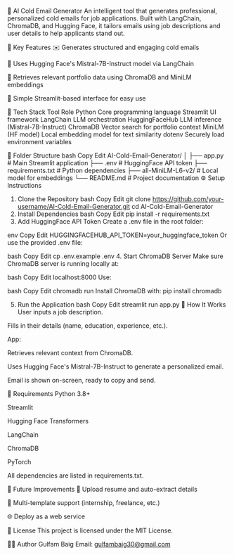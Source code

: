 💼 AI Cold Email Generator
An intelligent tool that generates professional, personalized cold emails for job applications. Built with LangChain, ChromaDB, and Hugging Face, it tailors emails using job descriptions and user details to help applicants stand out.

🚀 Key Features
✉️ Generates structured and engaging cold emails

🧠 Uses Hugging Face's Mistral-7B-Instruct model via LangChain

🔎 Retrieves relevant portfolio data using ChromaDB and MiniLM embeddings

🧾 Simple Streamlit-based interface for easy use

🧠 Tech Stack
Tool	Role
Python	Core programming language
Streamlit	UI framework
LangChain	LLM orchestration
HuggingFaceHub	LLM inference (Mistral-7B-Instruct)
ChromaDB	Vector search for portfolio context
MiniLM (HF model)	Local embedding model for text similarity
dotenv	Securely load environment variables

📁 Folder Structure
bash
Copy
Edit
AI-Cold-Email-Generator/
│
├── app.py                # Main Streamlit application
├── .env                  # HuggingFace API token
├── requirements.txt      # Python dependencies
├── all-MiniLM-L6-v2/     # Local model for embeddings
└── README.md             # Project documentation
⚙️ Setup Instructions
1. Clone the Repository
bash
Copy
Edit
git clone https://github.com/your-username/AI-Cold-Email-Generator.git
cd AI-Cold-Email-Generator
2. Install Dependencies
bash
Copy
Edit
pip install -r requirements.txt
3. Add HuggingFace API Token
Create a .env file in the root folder:

env
Copy
Edit
HUGGINGFACEHUB_API_TOKEN=your_huggingface_token
Or use the provided .env file:

bash
Copy
Edit
cp .env.example .env
4. Start ChromaDB Server
Make sure ChromaDB server is running locally at:

bash
Copy
Edit
localhost:8000
Use:

bash
Copy
Edit
chromadb run
Install ChromaDB with: pip install chromadb

5. Run the Application
bash
Copy
Edit
streamlit run app.py
🧪 How It Works
User inputs a job description.

Fills in their details (name, education, experience, etc.).

App:

Retrieves relevant context from ChromaDB.

Uses Hugging Face's Mistral-7B-Instruct to generate a personalized email.

Email is shown on-screen, ready to copy and send.

📌 Requirements
Python 3.8+

Streamlit

Hugging Face Transformers

LangChain

ChromaDB

PyTorch

All dependencies are listed in requirements.txt.

📌 Future Improvements
🔗 Upload resume and auto-extract details

📝 Multi-template support (internship, freelance, etc.)

🌐 Deploy as a web service

📜 License
This project is licensed under the MIT License.

🙋‍♂️ Author
Gulfam Baig
Email: gulfambaig30@gmail.com

